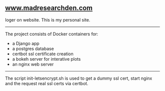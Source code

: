 ## www.madresearchden.com
loger on website.
This is my personal site.

---

The project consists of Docker containers for:
- a Django app
- a postgres database
- certbot ssl certificate creation
- a bokeh server for interative plots
- an nginx web server

---

The script init-letsencrypt.sh is used to get a dummy ssl cert, start nginx and the request real ssl certs via certbot. 



